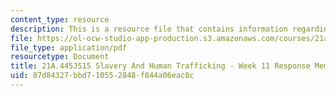 ```yaml
---
content_type: resource
description: This is a resource file that contains information regarding week 11 memo.
file: https://ol-ocw-studio-app-production.s3.amazonaws.com/courses/21a-445j-slavery-and-human-trafficking-in-the-21st-century-spring-2015/87d84327bbd710552848f844a06eac8c_MIT21A_445JS15_Week11memo.pdf
file_type: application/pdf
resourcetype: Document
title: 21A.445JS15 Slavery And Human Trafficking - Week 11 Response Memo
uid: 87d84327-bbd7-1055-2848-f844a06eac8c
---
```

